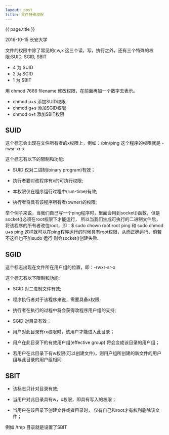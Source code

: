```yaml
---
layout: post
title: 文件特殊权限
---
```


{{ page.title }}

<p class="meta">2016-10-15 长安大学 </p>

文件的权限中除了常见的r,w,x 这三个读，写，执行之外，还有三个特殊的权限:SUID, SGID, SBIT

* 4 为 SUID
* 2 为 SGID
* 1 为 SBIT

用 chmod 7666 filename 修改权限，在前面再加一个数字去表示。

* chmod u+s 添加SUID权限
* chmod g+s 添加SGID权限
* chmod o+t 添加SBIT权限
   
## SUID

这个标志会出现在文件所有者的x权限上，例如：/bin/ping 这个程序的权限就是 -rwsr-xr-x

这个标志有以下的限制和功能:
* SUID 仅对二进制(binary program)有效；

* 执行者要对改程序有x的可执行权限;

* 本权限仅在程序运行过程中(run-time)有效;

* 执行者将具有该程序所有者(owner)的权限;

举个例子来说，当我们自己写一个ping程序时，里面会用到socket()函数，但是socket()必须在root权限下才能运行，
所以当我们生成可执行的二进制文件后，将该程序的所有者改位root，即：$ sudo chown root:root ping 和
sudo chmod u+s ping 这样就可以在ping程序运行的时候具有root权限，从而正确运行，倘若不这样也不加sudo 运行
则会socket()创建失败.

## SGID

这个标志出现在文件所在用户组的位置，即：-rwxr-sr-x

这个标志有以下限制和功能:
* SGID 对二进制文件有效;

* 程序执行者对于该程序来说，需要具备x权限;

* 执行者在执行的过程中将会获得改程序用户组的支持;

* SGID 对目录有效；

* 用户对此目录有rx权限时，该用户才能进入此目录；

* 用户在此目录下的有效用户组(effective group) 将会变成该目录的用户组；

* 若用户在此目录下有w权限(可以创建文件)，则用户组所创建的新文件的用户组与此目录的用户组相同

## SBIT

* 该标志只针对目录有效;

* 当用户对此目录具有w，x权限，即具有写入的权限；

* 当用户在该目录下创建文件或者目录时， 仅有自己和root才有权利删除该文件；

例如 /tmp 目录就是设置了SBIT